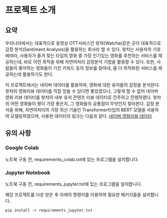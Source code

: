 
# 프로젝트 소개

## 요약

우리나라에서는 대표적으로 동영상 OTT서비스인 왓챠(Watcha)같은 곳이 대표적으로 감정 분석(Sentiment Analysis)을 활용하는 회사라 할 수 있다. 왓차는 사용자의 기호에따라, 사용자가 즐겨 찾는 타입의 영화 중 가장 인기있는 영화를 추천하는 서비스를 제공하는데, 바로 이런 목적을 위해 자연어처리 감정분석 기법을 활용할 수 있다. 또한, 사람들이 좋아하는 영화들이 가진 키워드 등의 정보를 찾아내, 좀 더 최적화된 서비스를 제공하는데 활용하기도 한다. 

이 프로젝트에서는 네이버 데이터를 활용하여, 영화에 대한 유저들의 감정을 분석한다. 왓챠의 영화리뷰 데이터를 직접 얻을 수 있다면 좋았겠으나, 그렇게 할 수 없어 네이버 영화 리뷰 데이터를 왓챠의 내부 유저 콘텐츠 리뷰 데이터로 간주하고 진행하였다. 왓챠의 어떤 영화들이 평이 가장 좋은지, 그 영화들의 공통점이 무엇인지 찾아본다. 감정 분석을 위해, 자연어처리의 가장 최신 기술인 Transformer타입의 BERT 모델을 사용하여 모델링하였으며, 사용한 데이터의 링크는 다음과 같다. [네이버 영화리뷰 데이터](https://github.com/e9t/nsmc/)

## 유의 사항

### Google Colab

노트북 구동 전, requirements_colab.txt에 있는 프로그램을 설치합니다.



### Jupyter Notebook

노트북 구동 전, requirements_jupyter.txt에 있는 프로그램을 설치합니다.

해당 프로젝트를 다운 받은 후 아래의 명령어를 이용하여 필요한 패키지들을 설치합니다.

```
pip install -r requirements_jupyter.txt
```
